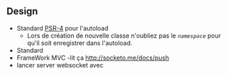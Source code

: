## Design

- Standard [PSR-4](https://github.com/php-fig/fig-standards/blob/master/accepted/PSR-4-autoloader.md) pour l'autoload
  - Lors de création de nouvelle classe n'oubliez pas le _`namespace`_ pour qu'il soit enregistrer dans l'autoload.
- Standard [](https://github.com/php-pds/skeleton)
- FrameWork MVC
  -lit ça http://socketo.me/docs/push
- lancer server websocket avec
